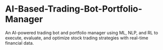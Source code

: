 # AI-Based-Trading-Bot-Portfolio-Manager
An AI-powered trading bot and portfolio manager using ML, NLP, and RL to execute, evaluate, and optimize stock trading strategies with real-time financial data.
